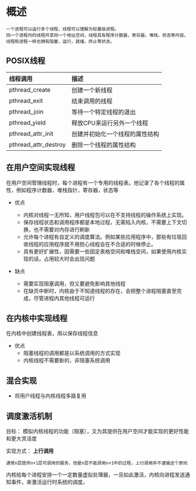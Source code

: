 # 概述
    一个进程可以运行多个线程，线程可以理解为轻量级进程。
    同一个进程内的线程共享同一个地址空间，线程具有程序计数器，寄存器，堆栈，状态等内容。
    线程和进程一样也拥有阻塞，运行，就绪，终止等状态。

## POSIX线程
     
   线程调用 | 描述 |
   | :-----| :---- |
   | pthread_create| 创建一个新线程 |
   | pthread_exit| 结束调用的线程 |
   | pthread_join| 等待一个特定线程的退出 |
   | pthread_yield| 释放CPU来运行另外一个线程 |
   | pthread_attr_init| 创建并初始化一个线程的属性结构 |
   | pthread_attr_destroy| 删除一个线程的属性结构 |

## 在用户空间实现线程
   在用户空间管理线程时，每个进程有一个专用的线程表。他记录了各个线程的属性，例如程序计数器，堆栈指针，寄存器，状态等
   + 优点
      + 内核对线程一无所知，用户线程包可以在不支持线程的操作系统上实现。
      + 保存线程状态和调用程序都是本地过程，无需陷入内核，不需要上下文切换，也不需要对内存进行刷新
      + 允许每个进程有自定义的调度算法。例如某些应用程序中，那些有垃圾回收线程的应用程序就不用担心线程会在不合适的时候停止。
      + 具有更好扩展性，因需要一些固定表格空间和堆栈空间，如果使用内核实现的话，占用较大时会出现问题
   
   + 缺点
      + 需要实现阻塞调用，但又要避免影响其他线程
      + 在缺页中断时，内核由于不知道线程的存在，会把整个进程阻塞直至完成，尽管进程内其他线程可运行
   
## 在内核中实现线程
   在内核中创建线程表，用以保存线程信息
   + 优点
      + 阻塞线程的调用都是以系统调用的方式实现
      + 内核线程不需要新的，非阻塞系统调用
   
## 混合实现
   + 将用户线程与内核线程多路复用
   
## 调度激活机制
   目标： 模拟内核线程的功能（阻塞），又为其提供在用户空间才能实现的更好性能和更大灵活度

   实现方式：   **上行调用**

    通常n层提供n+1层可调用的服务，但是n层不能调用n+1中的过程，上行调用并不遵循这个原则
   内核给每个进程安排一个一定数量虚拟处理器，一旦如此激活，内核向进程发送通知事件，来激活运行时系统的调度。


   